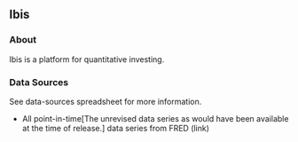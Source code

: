## Ibis
### About
Ibis is a platform for quantitative investing.

### Data Sources
See data-sources spreadsheet for more information.
* All point-in-time[The unrevised data series as would have been available at the time of release.] data series from FRED (link)